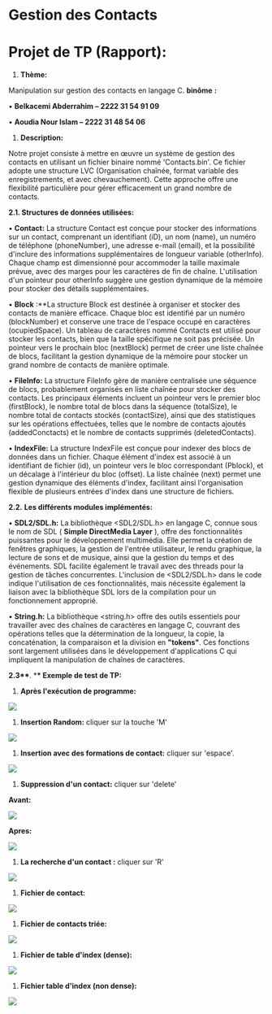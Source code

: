 # **Gestion des Contacts**

# **Projet de TP (Rapport):**

1. **Thème:**

Manipulation sur gestion des contacts en langage C. **binôme** **:**

• **Belkacemi Abderrahim –** **2222 31 54 91 09**

• **Aoudia Nour Islam – 2222 31 48 54 06**

1. **Description:**

Notre projet consiste à mettre en œuvre un système de gestion des contacts en utilisant un fichier binaire nommé 'Contacts.bin'. Ce fichier adopte une structure LVC (Organisation chaînée, format variable des enregistrements, et avec chevauchement). Cette approche offre une flexibilité particulière pour gérer efficacement un grand nombre de contacts.

**2.1. Structures de données utilisées:**

• **Contact:** La structure Contact est conçue pour stocker des informations sur un contact, comprenant un identifiant (iD), un nom (name), un numéro de téléphone (phoneNumber), une adresse e-mail (email), et la possibilité d'inclure des informations supplémentaires de longueur variable (otherInfo). Chaque champ est dimensionné pour accommoder la taille maximale prévue, avec des marges pour les caractères de fin de chaîne. L'utilisation d'un pointeur pour otherInfo suggère une gestion dynamique de la mémoire pour stocker des détails supplémentaires.

• **Block** :\*\*La structure Block est destinée à organiser et stocker des contacts de manière efficace. Chaque bloc est identifié par un numéro (blockNumber) et conserve une trace de l'espace occupé en caractères (ocupiedSpace). Un tableau de caractères nommé Contacts est utilisé pour stocker les contacts, bien que la taille spécifique ne soit pas précisée. Un pointeur vers le prochain bloc (nextBlock) permet de créer une liste chaînée de blocs, facilitant la gestion dynamique de la mémoire pour stocker un grand nombre de contacts de manière optimale.

• **FileInfo:** La structure FileInfo gère de manière centralisée une séquence de blocs, probablement organisés en liste chaînée pour stocker des contacts. Les principaux éléments incluent un pointeur vers le premier bloc (firstBlock), le nombre total de blocs dans la séquence (totalSize), le nombre total de contacts stockés (contactSize), ainsi que des statistiques sur les opérations effectuées, telles que le nombre de contacts ajoutés (addedConctacts) et le nombre de contacts supprimés (deletedContacts).

• **IndexFile:** La structure IndexFile est conçue pour indexer des blocs de données dans un fichier. Chaque élément d'index est associé à un identifiant de fichier (id), un pointeur vers le bloc correspondant (Pblock), et un décalage à l'intérieur du bloc (offset). La liste chaînée (next) permet une gestion dynamique des éléments d'index, facilitant ainsi l'organisation flexible de plusieurs entrées d'index dans une structure de fichiers.

**2.2.** **Les différents modules implémentés:**

• **SDL2/SDL.h:** La bibliothèque \<SDL2/SDL.h\> en langage C, connue sous le nom de SDL ( **Simple DirectMedia Layer** ), offre des fonctionnalités puissantes pour le développement multimédia. Elle permet la création de fenêtres graphiques, la gestion de l'entrée utilisateur, le rendu graphique, la lecture de sons et de musique, ainsi que la gestion du temps et des événements. SDL facilite également le travail avec des threads pour la gestion de tâches concurrentes. L'inclusion de \<SDL2/SDL.h\> dans le code indique l'utilisation de ces fonctionnalités, mais nécessite également la liaison avec la bibliothèque SDL lors de la compilation pour un fonctionnement approprié.

• **String.h:** La bibliothèque \<string.h\> offre des outils essentiels pour travailler avec des chaînes de caractères en langage C, couvrant des opérations telles que la détermination de la longueur, la copie, la concaténation, la comparaison et la division en **"tokens"**. Ces fonctions sont largement utilisées dans le développement d'applications C qui impliquent la manipulation de chaînes de caractères.

**2.3\*\***. \***\* Exemple de test de TP:**

1. **Après l'exécution de programme:**

![](./assets/image1.png)

1. **Insertion Random:** cliquer sur la touche 'M'

![](./assets/image2.png)

1. **Insertion avec des formations de contact:** cliquer sur 'espace'.

![](./assets/image3.png)

1. **Suppression d'un contact:** cliquer sur 'delete'

**Avant:**

![](./assets/image4.png)

**Apres:**

![](./assets/image5.png)

1. **La recherche d'un contact :** cliquer sur 'R'

![](./assets/image6.png)

1. **Fichier de contact:**

![](./assets/image7.png)

1. **Fichier de contacts triée:**

![](./assets/image8.png)

1. **Fichier de table d'index (dense):**

![](./assets/image9.png)

1. **Fichier table d'index (non dense):**

![](./assets/image10.png)


